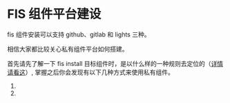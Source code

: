FIS 组件平台建设
=============================

fis 组件安装可以支持 github、gitlab 和 lights 三种。

相信大家都比较关心私有组件平台如何搭建。

首先请先了解一下 fis install 目标组件时，是以什么样的一种规则去定位的（[详情请看这](https://github.com/fis-components/components/blob/master/install.md#component-%E8%B7%AF%E5%BE%84%E8%AF%B4%E6%98%8E)）, 掌握之后你会发现有以下几种方式来使用私有组件。

1.
2.


